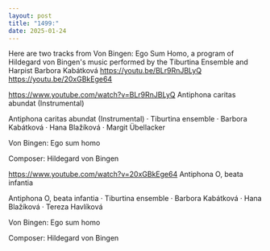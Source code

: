 ```yaml
---
layout: post
title: "1499:"
date: 2025-01-24
---
```


Here are two tracks from Von Bingen: Ego Sum Homo, a program of Hildegard von Bingen's music  performed by the Tiburtina Ensemble and Harpist Barbora Kabátková
https://youtu.be/BLr9RnJBLyQ
https://youtu.be/20xGBkEge64

https://www.youtube.com/watch?v=BLr9RnJBLyQ
Antiphona caritas abundat (Instrumental)

Antiphona caritas abundat (Instrumental) · Tiburtina ensemble · Barbora Kabátková · Hana Blažíková · Margit Übellacker

Von Bingen: Ego sum homo



Composer: Hildegard von Bingen


https://www.youtube.com/watch?v=20xGBkEge64
Antiphona O, beata infantia

Antiphona O, beata infantia · Tiburtina ensemble · Barbora Kabátková · Hana Blažíková · Tereza Havlíková

Von Bingen: Ego sum homo



Composer: Hildegard von Bingen
